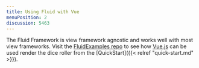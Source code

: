 ```yaml
---
title: Using Fluid with Vue
menuPosition: 2
discussion: 5463
---
```


The Fluid Framework is view framework agnostic and works well with most view frameworks. Visit the [FluidExamples repo](https://github.com/microsoft/FluidExamples/blob/main/examples/multi-framework-diceroller/src/view/vueView.js) to see how [Vue.js](https://vuejs.org/) can be used render the dice roller from the [QuickStart]({{< relref "quick-start.md" >}}).
